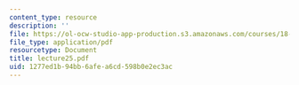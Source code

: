 ```yaml
---
content_type: resource
description: ''
file: https://ol-ocw-studio-app-production.s3.amazonaws.com/courses/18-366-random-walks-and-diffusion-fall-2006/1277ed1b94bb6afea6cd598b0e2ec3ac_lecture25.pdf
file_type: application/pdf
resourcetype: Document
title: lecture25.pdf
uid: 1277ed1b-94bb-6afe-a6cd-598b0e2ec3ac
---
```

